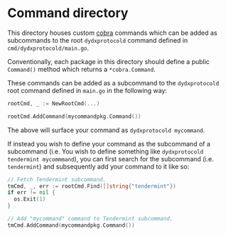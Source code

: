 # Command directory

This directory houses custom [cobra](https://github.com/spf13/cobra) commands which can be added as subcommands to the root `dydxprotocold` command defined in `cmd/dydxprotocold/main.go`.

Conventionally, each package in this directory should define a public `Command()` method which returns a `*cobra.Command`.

These commands can be added as a subcommand to the `dydxprotocold` root command defined in `main.go` in the following way:

```go
rootCmd, _ := NewRootCmd(...)

rootCmd.AddCommand(mycommandpkg.Command())
```

The above will surface your command as `dydxprotocold mycommand`.

If instead you wish to define your command as the subcommand of a subcommand (i.e. You wish to define something like `dydxprotocold tendermint mycommmand`), you can first search for the subcommand (i.e. `tendermint`) and subsequently add your command to it like so:

```go
// Fetch Tendermint subcommand.
tmCmd, _, err := rootCmd.Find([]string{"tendermint"})
if err != nil {
  os.Exit(1)
}

// Add "mycommand" command to Tendermint subcommand.
tmCmd.AddCommand(mycommandpkg.Command())
```
